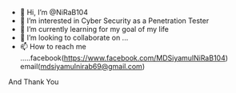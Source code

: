 - 👋 Hi, I’m @NiRaB104
- 👀 I’m interested in Cyber Security as a Penetration Tester
- 🌱 I’m currently learning for my goal of my life
- 💞️ I’m looking to collaborate on ...
- 📫 How to reach me .....facebook(https://www.facebook.com/MDSiyamulNiRaB104) email(mdsiyamulnirab69@gmail.com)

And Thank You

<!---
NiRaB104/NiRaB104 is a ✨ special ✨ repository because its `README.md` (this file) appears on your GitHub profile.
You can click the Preview link to take a look at your changes.
--->
